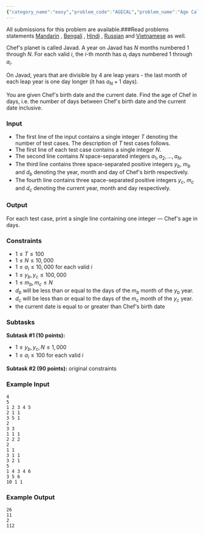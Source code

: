 ```yaml
---
{"category_name":"easy","problem_code":"AGECAL","problem_name":"Age Calculator","languages_supported":{"0":"C","1":"CPP14","2":"JAVA","3":"PYTH","4":"PYTH 3.6","5":"PYPY","6":"CS2","7":"PAS fpc","8":"PAS gpc","9":"RUBY","10":"PHP","11":"GO","12":"NODEJS","13":"HASK","14":"rust","15":"SCALA","16":"swift","17":"D","18":"PERL","19":"FORT","20":"WSPC","21":"ADA","22":"CAML","23":"ICK","24":"BF","25":"ASM","26":"CLPS","27":"PRLG","28":"ICON","29":"SCM qobi","30":"PIKE","31":"ST","32":"NICE","33":"LUA","34":"BASH","35":"NEM","36":"LISP sbcl","37":"LISP clisp","38":"SCM guile","39":"JS","40":"ERL","41":"TCL","42":"kotlin","43":"PERL6","44":"TEXT","45":"SCM chicken","46":"PYP3","47":"CLOJ","48":"COB","49":"FS"},"max_timelimit":1,"source_sizelimit":50000,"problem_author":"arpa","problem_tester":null,"date_added":"28-12-2018","tags":{"0":"arpa","1":"implementation","2":"ltime67"},"editorial_url":"https://discuss.codechef.com/problems/AGECAL","time":{"view_start_date":1546103100,"submit_start_date":1546103100,"visible_start_date":1546103100,"end_date":1735669800},"is_direct_submittable":false,"layout":"problem"}
---
```

<span class="solution-visible-txt">All submissions for this problem are available.</span>###Read problems statements [Mandarin](http://www.codechef.com/download/translated/LTM67TST/mandarin/AGECAL.pdf) , [Bengali](http://www.codechef.com/download/translated/LTM67TST/bengali/AGECAL.pdf) , [Hindi](http://www.codechef.com/download/translated/LTM67TST/hindi/AGECAL.pdf) , [Russian](http://www.codechef.com/download/translated/LTM67TST/russian/AGECAL.pdf) and [Vietnamese](http://www.codechef.com/download/translated/LTM67TST/vietnamese/AGECAL.pdf) as well.

Chef's planet is called Javad. A year on Javad has $N$ months numbered $1$ through $N$. For each valid $i$, the $i$-th month has $a_i$ days numbered $1$ through $a_i$. 

On Javad, years that are divisible by $4$ are leap years - the last month of each leap year is one day longer (it has $a_N + 1$ days).

You are given Chef's birth date and the current date. Find the age of Chef in days, i.e. the number of days between Chef's birth date and the current date inclusive.

### Input
- The first line of the input contains a single integer $T$ denoting the number of test cases. The description of $T$ test cases follows.
- The first line of each test case contains a single integer $N$.
- The second line contains $N$ space-separated integers $a_1, a_2, \ldots, a_N$.
- The third line contains three space-separated positive integers $y_b$, $m_b$ and $d_b$ denoting the year, month and day of Chef's birth respectively.
- The fourth line contains three space-separated positive integers $y_c$, $m_c$ and $d_c$ denoting the current year, month and day respectively.

### Output
For each test case, print a single line containing one integer — Chef's age in days.

### Constraints 
- $1 \le T \le 100$
- $1 \le N \le 10,000$
- $1 \le a_i \le 10,000$ for each valid $i$
- $1 \le y_b, y_c \le 100,000$
- $1 \le m_b, m_c \le N$
- $d_b$ will be less than or equal to the days of the $m_b$ month of the $y_b$ year.
- $d_c$ will be less than or equal to the days of the $m_c$ month of the $y_c$ year.
- the current date is equal to or greater than Chef's birth date

### Subtasks
**Subtask #1 (10 points):**
- $1 \le y_b, y_c, N \le 1,000$
- $1 \le a_i \le 100$ for each valid $i$

**Subtask #2 (90 points):** original constraints

### Example Input
```
4
5
1 2 3 4 5
2 1 1
3 5 1
2
3 3
1 1 1
2 2 2
2
1 1
3 1 1
3 2 1
5
1 4 3 4 6
3 5 6
10 1 1
```

### Example Output
```
26
11
2
112
```
